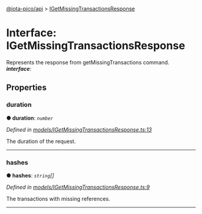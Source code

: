 [@iota-pico/api](../README.md) > [IGetMissingTransactionsResponse](../interfaces/igetmissingtransactionsresponse.md)



# Interface: IGetMissingTransactionsResponse


Represents the response from getMissingTransactions command.
*__interface__*: 



## Properties
<a id="duration"></a>

###  duration

**●  duration**:  *`number`* 

*Defined in [models/IGetMissingTransactionsResponse.ts:13](https://github.com/iotaeco/iota-pico-api/blob/3e92717/src/models/IGetMissingTransactionsResponse.ts#L13)*



The duration of the request.




___

<a id="hashes"></a>

###  hashes

**●  hashes**:  *`string`[]* 

*Defined in [models/IGetMissingTransactionsResponse.ts:9](https://github.com/iotaeco/iota-pico-api/blob/3e92717/src/models/IGetMissingTransactionsResponse.ts#L9)*



The transactions with missing references.




___


